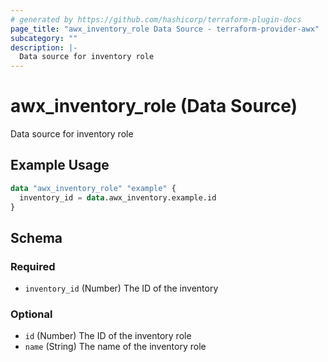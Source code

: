 ```yaml
---
# generated by https://github.com/hashicorp/terraform-plugin-docs
page_title: "awx_inventory_role Data Source - terraform-provider-awx"
subcategory: ""
description: |-
  Data source for inventory role
---
```


# awx_inventory_role (Data Source)

Data source for inventory role

## Example Usage

```terraform
data "awx_inventory_role" "example" {
  inventory_id = data.awx_inventory.example.id
}
```

<!-- schema generated by tfplugindocs -->
## Schema

### Required

- `inventory_id` (Number) The ID of the inventory

### Optional

- `id` (Number) The ID of the inventory role
- `name` (String) The name of the inventory role
